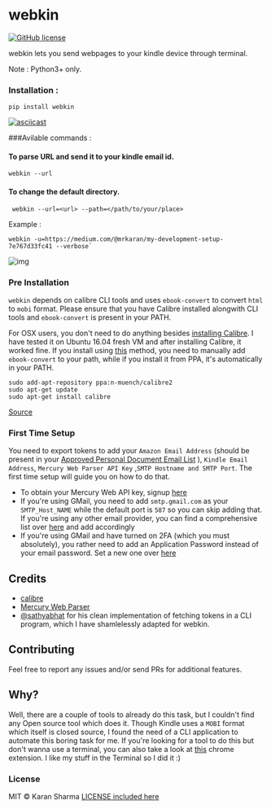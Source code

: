 # webkin
[![GitHub license](https://img.shields.io/badge/license-MIT-blue.svg)](https://raw.githubusercontent.com/mr-karan/webkin/master/LICENSE)

webkin lets you send webpages to your kindle device through terminal. 

Note : Python3+ only.

### Installation : 

    pip install webkin

[![asciicast](https://asciinema.org/a/101549.png)](https://asciinema.org/a/101549)

###Avilable commands : 

#### To parse URL and send it to your kindle email id.

    webkin --url

#### To change the default directory.

     webkin --url=<url> --path=</path/to/your/place>

  Example : 

    webkin -u=https://medium.com/@mrkaran/my-development-setup-7e767d33fc41 --verbose`

![img](http://i.imgur.com/aeIzhPQ.jpg)

### Pre Installation

`webkin` depends on calibre CLI tools and uses `ebook-convert` to convert `html` to `mobi` format. Please ensure that you have Calibre installed alongwith CLI tools and `ebook-convert` is present in your PATH. 

For OSX users, you don't need to do anything besides [installing Calibre](http://calibre-ebook.com/download_osx).
I have tested it on Ubuntu 16.04 fresh VM and after installing Calibre, it worked fine. If you install using [this](http://calibre-ebook.com/download_linux) method, you need to manually add `ebook-convert` to your path, while if you install it from PPA, it's automatically in your PATH.


    sudo add-apt-repository ppa:n-muench/calibre2
    sudo apt-get update
    sudo apt-get install calibre

[Source](http://askubuntu.com/questions/338172/how-to-install-calibre-on-ubuntu-12-04)

### First Time Setup 
You need to export tokens to add your `Amazon Email Address` (should be present in your [Approved Personal Document Email List](https://www.amazon.com/gp/help/customer/display.html?nodeId=2019742) ), `Kindle Email Address`, `Mercury Web Parser API Key` ,`SMTP Hostname and SMTP Port`. The first time setup will guide you on how to do that.

 - To obtain your Mercury Web API key, signup [here](https://mercury.postlight.com/web-parser/)
 - If you're using GMail, you need to add `smtp.gmail.com` as your `SMTP_Host_NAME` while the default port is `587` so you can skip adding that. If you're using any other email provider, you can find a comprehensive list over [here](https://www.arclab.com/en/kb/email/list-of-smtp-and-pop3-servers-mailserver-list.html) and add accordingly
 - If you're using GMail and have turned on 2FA (which you must absolutely), you rather need to add an Application Password instead of your email password. Set a new one over [here](https://security.google.com/settings/security/apppasswords)

## Credits

- [calibre](http://calibre-ebook.com/)
- [Mercury Web Parser](https://mercury.postlight.com/web-parser/)
- [@sathyabhat](https://github.com/SathyaBhat/spotify-dl/blob/master/spotify_dl/scaffold.py) for his clean implementation of fetching tokens in a CLI program, which I have shamlelessly adapted for webkin.

## Contributing

Feel free to report any issues and/or send PRs for additional features.

## Why? 

Well, there are a couple of tools to already do this task, but I couldn't find any Open source tool which does it. Though Kindle uses a `MOBI` format which itself is closed source, I found the need of a CLI application to automate this boring task for me. If you're looking for a tool to do this but don't wanna use a terminal, you can also take a look at [this](https://chrome.google.com/webstore/detail/send-to-kindle-for-google/cgdjpilhipecahhcilnafpblkieebhea?hl=en) chrome extension. I like my stuff in the Terminal so I did it :)  

### License

MIT © Karan Sharma 
[LICENSE included here](LICENSE)
